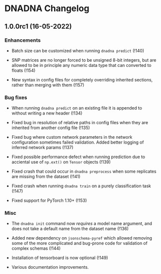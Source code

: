 DNADNA Changelog
================

1.0.0rc1 (16-05-2022)
---------------------

### Enhancements

* Batch size can be customized when running `dnadna predict` (!140)

* SNP matrices are no longer forced to be unsigned 8-bit integers, but
  are allowed to be in principle any numeric data type that can converted
  to floats (!154)

* New syntax in config files for completely overriding inherited sections,
  rather than merging with them (!157)

### Bug fixes

* When running `dnadna predict` on an existing file it is appended to
  without writing a new header (!134)

* Fixed bug in resolution of relative paths in config files when they are
  inherited from another config file (!135)

* Fixed bug where custom network parameters in the network configuration
  sometimes failed validation.  Added better logging of inferred network
  params (!137)

* Fixed possible performance defect when running prediction due to acciental
  use of `np.ext()` on `Tensor` objects (!139)

* Fixed crash that could occur in `dnadna preprocess` when some replicates
  are missing from the dataset (!141)

* Fixed crash when running `dnadna train` on a purely classification task
  (!147)

* Fixed support for PyTorch 1.10+ (!153)

### Misc

* The `dnadna init` command now *requires* a model name argument, and does
  not take a default name from the dataset name (!136)

* Added new dependency on `jsonschema-pyref` which allowed removing some of
  the more complicated and bug-prone code for validation of complex
  schemas (!144)

* Installation of tensorboard is now optional (!149)

* Various documentation improvements.

